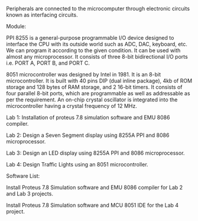 Peripherals are connected to the microcomputer through electronic circuits known as interfacing circuits.

Module: 

PPI 8255 is a general-purpose programmable I/O device designed to interface the CPU with its outside world such as ADC, DAC, keyboard, etc. We can program it according to the given condition. It can be used with almost any microprocessor. It consists of three 8-bit bidirectional I/O ports i.e. PORT A, PORT B, and PORT C. 

8051 microcontroller was designed by Intel in 1981. It is an 8-bit microcontroller. It is built with 40 pins DIP (dual inline package), 4kb of ROM storage and 128 bytes of RAM storage, and 2 16-bit timers. It consists of four parallel 8-bit ports, which are programmable as well as addressable as per the requirement. An on-chip crystal oscillator is integrated into the microcontroller having a crystal frequency of 12 MHz.

Lab 1: Installation of proteus 7.8 simulation software and EMU 8086 compiler.

Lab 2: Design a Seven Segment display using 8255A PPI and 8086 microprocessor.

Lab 3: Design an LED display using 8255A PPI and 8086 microprocessor.

Lab 4: Design Traffic Lights using an 8051 microcontroller.

Software List:

Install Proteus 7.8 Simulation software and EMU 8086 compiler for Lab 2 and Lab 3 projects.

Install Proteus 7.8 Simulation software and MCU 8051 IDE for the Lab 4 project.
